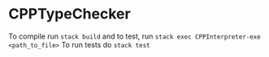 # CPPTypeChecker


To compile run `stack build` and to test, run `stack exec CPPInterpreter-exe <path_to_file>`
To run tests do `stack test` 
